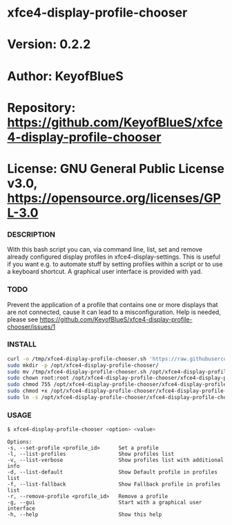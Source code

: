# xfce4-display-profile-chooser

# Version:    0.2.2
# Author:     KeyofBlueS
# Repository: https://github.com/KeyofBlueS/xfce4-display-profile-chooser
# License:    GNU General Public License v3.0, https://opensource.org/licenses/GPL-3.0

### DESCRIPTION
With this bash script you can, via command line, list, set and remove already configured display profiles in xfce4-display-settings.
This is useful if you want e.g. to automate stuff by setting profiles within a script or to use a keyboard shortcut.
A graphical user interface is provided with yad.

### TODO
Prevent the application of a profile that contains one or more displays that are not connected, cause it can lead to a misconfiguration. Help is needed, please see https://github.com/KeyofBlueS/xfce4-display-profile-chooser/issues/1

### INSTALL
```sh
curl -o /tmp/xfce4-display-profile-chooser.sh 'https://raw.githubusercontent.com/KeyofBlueS/xfce4-display-profile-chooser/master/xfce4-display-profile-chooser.sh'
sudo mkdir -p /opt/xfce4-display-profile-chooser/
sudo mv /tmp/xfce4-display-profile-chooser.sh /opt/xfce4-display-profile-chooser/
sudo chown root:root /opt/xfce4-display-profile-chooser/xfce4-display-profile-chooser.sh
sudo chmod 755 /opt/xfce4-display-profile-chooser/xfce4-display-profile-chooser.sh
sudo chmod +x /opt/xfce4-display-profile-chooser/xfce4-display-profile-chooser.sh
sudo ln -s /opt/xfce4-display-profile-chooser/xfce4-display-profile-chooser.sh /usr/local/bin/xfce4-display-profile-chooser
```
### USAGE
```sh
$ xfce4-display-profile-chooser <option> <value>
```
```
Options:
-s, --set-profile <profile_id>      Set a profile
-l, --list-profiles                 Show profiles list
-v, --list-verbose                  Show profiles list with additional info
-d, --list-default                  Show Default profile in profiles list
-f, --list-fallback                 Show Fallback profile in profiles list
-r, --remove-profile <profile_id>   Remove a profile
-g, --gui                           Start with a graphical user interface
-h, --help                          Show this help
```
